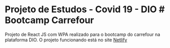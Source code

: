 # Projeto de Estudos - Covid 19 - DIO # __Bootcamp Carrefour__

Projeto de React JS com WPA realizado para o bootcamp do carrefour na plataforma DIO.
O projeto funcionando está no site [Netlify](https://rmaciel-dio-covid19.netlify.app/)